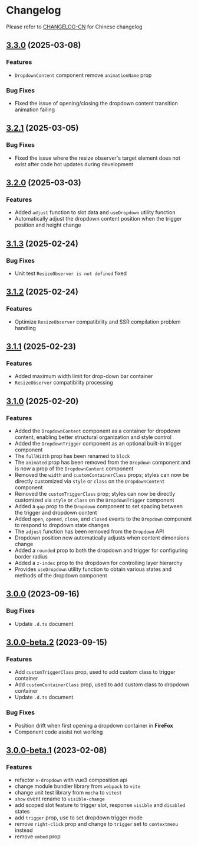 # Changelog

Please refer to [CHANGELOG-CN](CHANGELOG-CN.md) for Chinese changelog

## [3.3.0](https://github.com/TerryZ/v-dropdown/compare/v3.2.1...v3.3.0) (2025-03-08)

### Features

- `DropdownContent` component remove `animationName` prop

### Bug Fixes

- Fixed the issue of opening/closing the dropdown content transition animation failing


## [3.2.1](https://github.com/TerryZ/v-dropdown/compare/v3.2.0...v3.2.1) (2025-03-05)

### Bug Fixes

- Fixed the issue where the resize observer's target element does not exist after code hot updates during development

## [3.2.0](https://github.com/TerryZ/v-dropdown/compare/v3.1.3...v3.2.0) (2025-03-03)

### Features

- Added `adjust` function to slot data and `useDropdown` utility function
- Automatically adjust the dropdown content position when the trigger position and height change

## [3.1.3](https://github.com/TerryZ/v-dropdown/compare/v3.1.2...v3.1.3) (2025-02-24)

### Bug Fixes

- Unit test `ResizeObserver is not defined` fixed

## [3.1.2](https://github.com/TerryZ/v-dropdown/compare/v3.1.1...v3.1.2) (2025-02-24)

### Features

- Optimize `ResizeObserver` compatibility and SSR compilation problem handling

## [3.1.1](https://github.com/TerryZ/v-dropdown/compare/v3.1.0...v3.1.1) (2025-02-23)

### Features

- Added maximum width limit for drop-down bar container
- `ResizeObserver` compatibility processing

## [3.1.0](https://github.com/TerryZ/v-dropdown/compare/v3.0.0...v3.1.0) (2025-02-20)

### Features

- Added the `DropdownContent` component as a container for dropdown content, enabling better structural organization and style control
- Added the `DropdownTrigger` component as an optional built-in trigger component
- The `fullWidth` prop has been renamed to `block`
- The `animated` prop has been removed from the `Dropdown` component and is now a prop of the `DropdownContent` component
- Removed the `width` and `customContainerClass` props; styles can now be directly customized via `style` or `class` on the `DropdownContent` component
- Removed the `customTriggerClass` prop; styles can now be directly customized via `style` or `class` on the `DropdownTrigger` component
- Added a `gap` prop to the `Dropdown` component to set spacing between the trigger and dropdown content
- Added `open`, `opened`, `close`, and `closed` events to the `Dropdown` component to respond to dropdown state changes
- The `adjust` function has been removed from the `Dropdown` API
- Dropdown position now automatically adjusts when content dimensions change
- Added a `rounded` prop to both the dropdown and trigger for configuring border radius
- Added a `z-index` prop to the dropdown for controlling layer hierarchy
- Provides `useDropdown` utility function to obtain various states and methods of the dropdown component

## [3.0.0](https://github.com/TerryZ/v-dropdown/compare/v3.0.0-beta.2...v3.0.0) (2023-09-16)

### Bug Fixes

- Update `.d.ts` document

## [3.0.0-beta.2](https://github.com/TerryZ/v-dropdown/compare/v3.0.0-beta.1...v3.0.0-beta.2) (2023-09-15)

### Features

- Add `customTriggerClass` prop, used to add custom class to trigger container
- Add `customContainerClass` prop, used to add custom class to dropdown container
- Update `.d.ts` document

### Bug Fixes

- Position drift when first opening a dropdown container in **FireFox**
- Component code assist not working

## [3.0.0-beta.1](https://github.com/TerryZ/v-dropdown/compare/v2.1.1...v3.0.0-beta.1) (2023-02-08)

### Features

- refactor `v-dropdown` with vue3 composition api
- change module bundler library from `webpack` to `vite`
- change unit test library from `mocha` to `vitest`
- `show` event rename to `visible-change`
- add scoped slot feature to trigger slot, response `visible` and `disabled` states
- add `trigger` prop, use to set dropdown trigger mode
- remove `right-click` prop and change to `trigger` set to `contextmenu` instead
- remove `embed` prop
